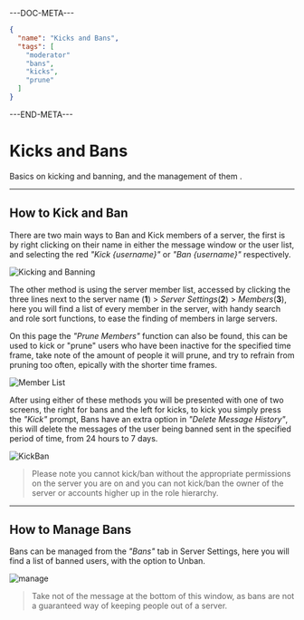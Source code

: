 ---DOC-META---
```json
{
  "name": "Kicks and Bans",
  "tags": [
    "moderator"
    "bans",
    "kicks",
    "prune"
  ]
}
```
---END-META---

# Kicks and Bans
Basics on kicking and banning, and the management of them .
___

## How to Kick and Ban
There are two main ways to Ban and Kick members of a server, the first is by right clicking on their name in either the message window or the user list, and selecting the red *"Kick {username}"* or *"Ban {username}"* respectively.

![Kicking and Banning](https://my.mixtape.moe/ktpfxe.png)

The other method is using the server member list, accessed by clicking the three lines next to the server name (**1**) > *Server Settings*(**2**) > *Members*(**3**), here you will find a list of every member in the server, with handy search and role sort functions, to ease the finding of members in large servers.

On this page the *"Prune Members"* function can also be found, this can be used to kick or "prune" users who have been inactive for the specified time frame, take note of the amount of people it will prune, and try to refrain from pruning too often, epically with the shorter time frames.

![Member List](https://my.mixtape.moe/mxmuje.png)

After using either of these methods you will be presented with one of two screens, the right for bans and the left for kicks, to kick you simply press the *"Kick"* prompt,
Bans have an extra option in *"Delete Message History"*, this will delete the messages of the user being banned sent in the specified period of time, from 24 hours to 7 days.

![KickBan](https://my.mixtape.moe/vvyskx.png)

> Please note you cannot kick/ban without the appropriate permissions on the server you are on and you can not kick/ban the owner of the server or accounts higher up in the role hierarchy.


___

## How to Manage Bans

Bans can be managed from the *"Bans"* tab in Server Settings, here you will find a list of banned users, with the option to Unban. 

![manage](https://my.mixtape.moe/lbnemi.png)

> Take not of the message at the bottom of this window, as bans are not a guaranteed way of keeping people out of a server.
